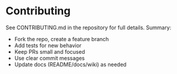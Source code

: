 # Contributing

See CONTRIBUTING.md in the repository for full details. Summary:

- Fork the repo, create a feature branch
- Add tests for new behavior
- Keep PRs small and focused
- Use clear commit messages
- Update docs (README/docs/wiki) as needed
